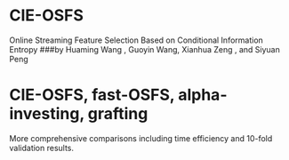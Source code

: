 # CIE-OSFS
Online Streaming Feature Selection Based on Conditional Information Entropy
###by Huaming Wang , Guoyin Wang, Xianhua Zeng , and Siyuan Peng

# CIE-OSFS, fast-OSFS, alpha-investing, grafting
More comprehensive comparisons including time efficiency and 10-fold validation results.
